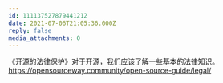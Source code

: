 ```yaml
---
id: 111137527879441212
date: 2021-07-06T21:05:36.000Z
reply: false
media_attachments: 0
---
```


《开源的法律保护》对于开源，我们应该了解一些基本的法律知识。https://opensourceway.community/open-source-guide/legal/ 

